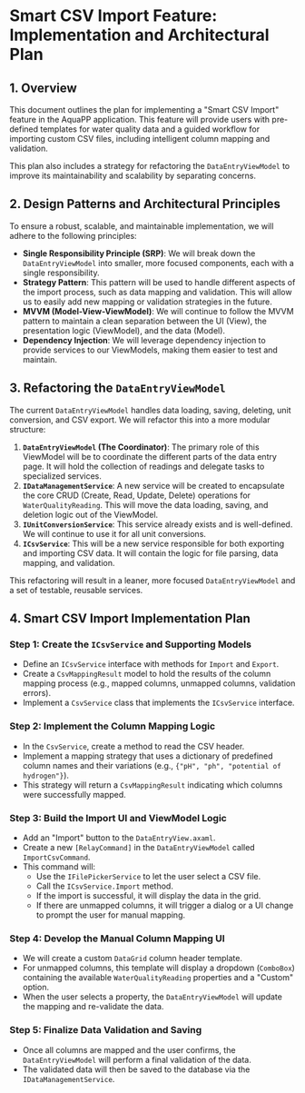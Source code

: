 # Smart CSV Import Feature: Implementation and Architectural Plan

## 1. Overview

This document outlines the plan for implementing a "Smart CSV Import" feature in the AquaPP application. This feature will provide users with pre-defined templates for water quality data and a guided workflow for importing custom CSV files, including intelligent column mapping and validation.

This plan also includes a strategy for refactoring the `DataEntryViewModel` to improve its maintainability and scalability by separating concerns.

## 2. Design Patterns and Architectural Principles

To ensure a robust, scalable, and maintainable implementation, we will adhere to the following principles:

*   **Single Responsibility Principle (SRP)**: We will break down the `DataEntryViewModel` into smaller, more focused components, each with a single responsibility.
*   **Strategy Pattern**: This pattern will be used to handle different aspects of the import process, such as data mapping and validation. This will allow us to easily add new mapping or validation strategies in the future.
*   **MVVM (Model-View-ViewModel)**: We will continue to follow the MVVM pattern to maintain a clean separation between the UI (View), the presentation logic (ViewModel), and the data (Model).
*   **Dependency Injection**: We will leverage dependency injection to provide services to our ViewModels, making them easier to test and maintain.

## 3. Refactoring the `DataEntryViewModel`

The current `DataEntryViewModel` handles data loading, saving, deleting, unit conversion, and CSV export. We will refactor this into a more modular structure:

1.  **`DataEntryViewModel` (The Coordinator)**: The primary role of this ViewModel will be to coordinate the different parts of the data entry page. It will hold the collection of readings and delegate tasks to specialized services.
2.  **`IDataManagementService`**: A new service will be created to encapsulate the core CRUD (Create, Read, Update, Delete) operations for `WaterQualityReading`. This will move the data loading, saving, and deletion logic out of the ViewModel.
3.  **`IUnitConversionService`**: This service already exists and is well-defined. We will continue to use it for all unit conversions.
4.  **`ICsvService`**: This will be a new service responsible for both exporting and importing CSV data. It will contain the logic for file parsing, data mapping, and validation.

This refactoring will result in a leaner, more focused `DataEntryViewModel` and a set of testable, reusable services.

## 4. Smart CSV Import Implementation Plan

### Step 1: Create the `ICsvService` and Supporting Models

*   Define an `ICsvService` interface with methods for `Import` and `Export`.
*   Create a `CsvMappingResult` model to hold the results of the column mapping process (e.g., mapped columns, unmapped columns, validation errors).
*   Implement a `CsvService` class that implements the `ICsvService` interface.

### Step 2: Implement the Column Mapping Logic

*   In the `CsvService`, create a method to read the CSV header.
*   Implement a mapping strategy that uses a dictionary of predefined column names and their variations (e.g., `{"pH", "ph", "potential of hydrogen"}`).
*   This strategy will return a `CsvMappingResult` indicating which columns were successfully mapped.

### Step 3: Build the Import UI and ViewModel Logic

*   Add an "Import" button to the `DataEntryView.axaml`.
*   Create a new `[RelayCommand]` in the `DataEntryViewModel` called `ImportCsvCommand`.
*   This command will:
    *   Use the `IFilePickerService` to let the user select a CSV file.
    *   Call the `ICsvService.Import` method.
    *   If the import is successful, it will display the data in the grid.
    *   If there are unmapped columns, it will trigger a dialog or a UI change to prompt the user for manual mapping.

### Step 4: Develop the Manual Column Mapping UI

*   We will create a custom `DataGrid` column header template.
*   For unmapped columns, this template will display a dropdown (`ComboBox`) containing the available `WaterQualityReading` properties and a "Custom" option.
*   When the user selects a property, the `DataEntryViewModel` will update the mapping and re-validate the data.

### Step 5: Finalize Data Validation and Saving

*   Once all columns are mapped and the user confirms, the `DataEntryViewModel` will perform a final validation of the data.
*   The validated data will then be saved to the database via the `IDataManagementService`.
